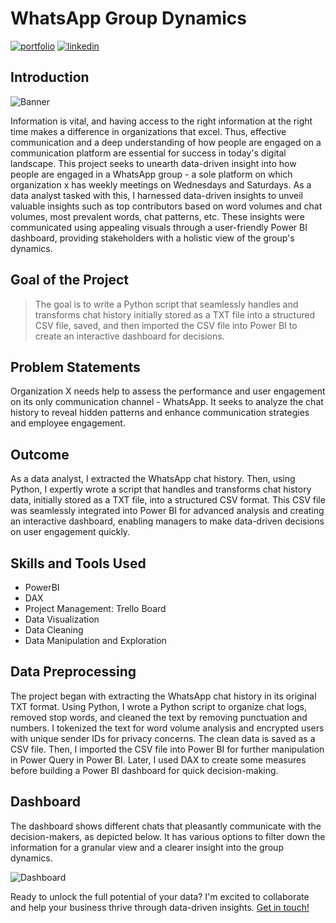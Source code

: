 # WhatsApp Group Dynamics

[![portfolio](https://img.shields.io/badge/my_portfolio-000?style=for-the-badge&logo=ko-fi&logoColor=white)](https://bankoleridwan.github.io/)
[![linkedin](https://img.shields.io/badge/linkedin-0A66C2?style=for-the-badge&logo=linkedin&logoColor=white)](https://www.linkedin.com/in/bankoleridwan/)


## Introduction
![Banner](https://raw.githubusercontent.com/bankoleridwan/WhatsApp-Group-Dynamics/main/img/whatsapp.jpg)

Information is vital, and having access to the right information at the right time makes a difference in organizations that excel. Thus, effective communication and a deep understanding of how people are engaged on a communication platform are essential for success in today's digital landscape. This project seeks to unearth data-driven insight into how people are engaged in a WhatsApp group - a sole platform on which organization x has weekly meetings on Wednesdays and Saturdays. As a data analyst tasked with this, I harnessed data-driven insights to unveil valuable insights such as top contributors based on word volumes and chat volumes, most prevalent words, chat patterns, etc. These insights were communicated using appealing visuals through a user-friendly Power BI dashboard, providing stakeholders with a holistic view of the group's dynamics.


## Goal of the Project

> The goal is to write a Python script that seamlessly handles and transforms chat history initially stored as a TXT file into a structured CSV file, saved, and then imported the CSV file into Power BI to create an interactive dashboard for decisions.

## Problem Statements

Organization X needs help to assess the performance and user engagement on its only communication channel - WhatsApp. It seeks to analyze the chat history to reveal hidden patterns and enhance communication strategies and employee engagement.

## Outcome

As a data analyst, I extracted the WhatsApp chat history. Then, using Python, I expertly wrote a script that handles and transforms chat history data, initially stored as a TXT file, into a structured CSV format. This CSV file was seamlessly integrated into Power BI for advanced analysis and creating an interactive dashboard, enabling managers to make data-driven decisions on user engagement quickly. 


## Skills and Tools Used
* PowerBI
* DAX
* Project Management: Trello Board
* Data Visualization
* Data Cleaning
* Data Manipulation and Exploration 

## Data Preprocessing

The project began with extracting the WhatsApp chat history in its original TXT format. Using Python, I wrote a Python script to organize chat logs, removed stop words, and cleaned the text by removing punctuation and numbers. I tokenized the text for word volume analysis and encrypted users with unique sender IDs for privacy concerns. The clean data is saved as a CSV file. Then, I imported the CSV file into Power BI for further manipulation in Power Query in Power BI. Later, I used DAX to create some measures before building a Power BI dashboard for quick decision-making.


## Dashboard

The dashboard shows different chats that pleasantly communicate with the decision-makers, as depicted below. It has various options to filter down the information for a granular view and a clearer insight into the group dynamics. 


![Dashboard](https://raw.githubusercontent.com/bankoleridwan/WhatsApp-Group-Dynamics/main/img/whatsapp%20dashboard.jpg)




Ready to unlock the full potential of your data? I'm excited to collaborate and help your business thrive through data-driven insights. [Get in touch!](https://bankoleridwan.github.io/#contact:~:text=My%20Resume-,Contact%20Me,-Ready%20to%20unlock)
